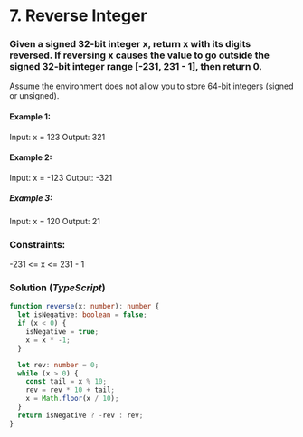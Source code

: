 # 7. Reverse Integer

### Given a signed 32-bit integer x, return x with its digits reversed. If reversing x causes the value to go outside the signed 32-bit integer range [-231, 231 - 1], then return 0.

Assume the environment does not allow you to store 64-bit integers (signed or unsigned).

#### Example 1:

Input: x = 123
Output: 321

#### Example 2:

Input: x = -123
Output: -321

##### Example 3:

Input: x = 120
Output: 21

### Constraints:

-231 <= x <= 231 - 1

### Solution (_TypeScript_)

```ts
function reverse(x: number): number {
  let isNegative: boolean = false;
  if (x < 0) {
    isNegative = true;
    x = x * -1;
  }

  let rev: number = 0;
  while (x > 0) {
    const tail = x % 10;
    rev = rev * 10 + tail;
    x = Math.floor(x / 10);
  }
  return isNegative ? -rev : rev;
}
```
